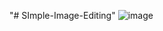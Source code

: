"# SImple-Image-Editing" 
![image](https://user-images.githubusercontent.com/38296406/173801910-cef4d776-4678-4132-b49b-fa2070e28c10.png)
